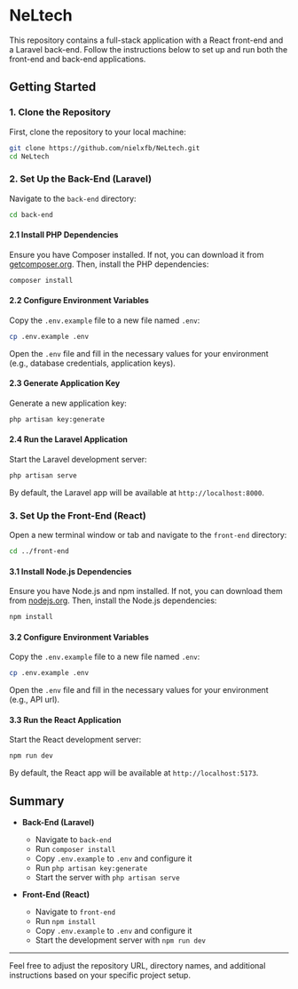 # NeLtech

This repository contains a full-stack application with a React front-end and a Laravel back-end. Follow the instructions below to set up and run both the front-end and back-end applications.

## Getting Started

### 1. Clone the Repository

First, clone the repository to your local machine:

```sh
git clone https://github.com/nielxfb/NeLtech.git
cd NeLtech
```

### 2. Set Up the Back-End (Laravel)

Navigate to the `back-end` directory:

```sh
cd back-end
```

#### 2.1 Install PHP Dependencies

Ensure you have Composer installed. If not, you can download it from [getcomposer.org](https://getcomposer.org/). Then, install the PHP dependencies:

```sh
composer install
```

#### 2.2 Configure Environment Variables

Copy the `.env.example` file to a new file named `.env`:

```sh
cp .env.example .env
```

Open the `.env` file and fill in the necessary values for your environment (e.g., database credentials, application keys).

#### 2.3 Generate Application Key

Generate a new application key:

```sh
php artisan key:generate
```

#### 2.4 Run the Laravel Application

Start the Laravel development server:

```sh
php artisan serve
```

By default, the Laravel app will be available at `http://localhost:8000`.

### 3. Set Up the Front-End (React)

Open a new terminal window or tab and navigate to the `front-end` directory:

```sh
cd ../front-end
```

#### 3.1 Install Node.js Dependencies

Ensure you have Node.js and npm installed. If not, you can download them from [nodejs.org](https://nodejs.org/). Then, install the Node.js dependencies:

```sh
npm install
```

#### 3.2 Configure Environment Variables

Copy the `.env.example` file to a new file named `.env`:

```sh
cp .env.example .env
```

Open the `.env` file and fill in the necessary values for your environment (e.g., API url).

#### 3.3 Run the React Application

Start the React development server:

```sh
npm run dev
```

By default, the React app will be available at `http://localhost:5173`.

## Summary

- **Back-End (Laravel)**
  - Navigate to `back-end`
  - Run `composer install`
  - Copy `.env.example` to `.env` and configure it
  - Run `php artisan key:generate`
  - Start the server with `php artisan serve`
  
- **Front-End (React)**
  - Navigate to `front-end`
  - Run `npm install`
  - Copy `.env.example` to `.env` and configure it
  - Start the development server with `npm run dev`

---

Feel free to adjust the repository URL, directory names, and additional instructions based on your specific project setup.

